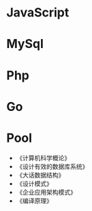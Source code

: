 JavaScript
==========


MySql
=======

Php
====

Go
===

Pool
====

*   《计算机科学概论》
*   《设计有效的数据库系统》
*   《大话数据结构》
*   《设计模式》
*   《企业应用架构模式》
*   《编译原理》
